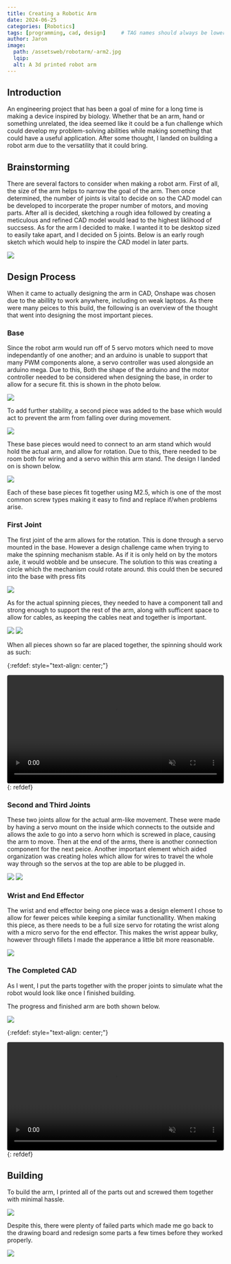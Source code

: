 ```yaml
---
title: Creating a Robotic Arm
date: 2024-06-25 
categories: [Robotics]
tags: [programming, cad, design]     # TAG names should always be lowercase
author: Jaron
image:
  path: /assetsweb/robotarm/-arm2.jpg
  lqip: 
  alt: A 3d printed robot arm
---
```


## Introduction
An engineering project that has been a goal of mine for a long time is making a device inspired by biology. Whether that be an arm, hand or something unrelated, the idea seemed like it could be a fun challenge which could develop my problem-solving abilities while making something that could have a useful application. After some thought, I landed on building a robot arm due to the versatility that it could bring.

## Brainstorming
There are several factors to consider when making a robot arm. First of all, the size of the arm helps to narrow the goal of the arm. Then once determined, the number of joints is vital to decide on so the CAD model can be developed to incorperate the proper number of motors, and moving parts. After all is decided, sketching a rough idea followed by creating a meticulous and refined CAD model would lead to the highest liklihood of succsess. As for the arm I decided to make. I wanted it to be desktop sized to easily take apart, and I decided on 5 joints. Below is an early rough sketch which would help to inspire the CAD model in later parts.

![](/assetsweb/robotarm/-arminprogress.jpg)

## Design Process
When it came to actually designing the arm in CAD, Onshape was chosen due to the abillity to work anywhere, including on weak laptops. As there were many peices to this build, the following is an overview of the thought that went into designing the most important pieces.

### Base
Since the robot arm would run off of 5 servo motors which need to move independantly of one another; and an arduino is unable to support that many PWM components alone, a servo controller was used alongside an arduino mega. Due to this, Both the shape of the arduino and the motor controller needed to be considered when designing the base, in order to allow for a secure fit. this is shown in the photo below.

![](/assetsweb/robotarm/-base.png)

To add further stability, a second piece was added to the base which would act to prevent the arm from falling over during movement.

![](/assetsweb/robotarm/-base2.png)

These base pieces would need to connect to an arm stand which would hold the actual arm, and allow for rotation. Due to this, there needed to be room both for wiring and a servo within this arm stand. The design I landed on is shown below.

![](/assetsweb/robotarm/-armstand.png)

Each of these base pieces fit together using M2.5, which is one of the most common screw types making it easy to find and replace if/when problems arise.

### First Joint
The first joint of the arm allows for the rotation. This is done through a servo mounted in the base. However a design challenge came when trying to make the spinning mechanism stable. As if it is only held on by the motors axle, it would wobble and be unsecure. The solution to this was creating a circle which the mechanism could rotate around. this could then be secured into the base with press fits

![](/assetsweb/robotarm/-circlething.png)

As for the actual spinning pieces, they needed to have a component tall and strong enough to support the rest of the arm, along with sufficent space to allow for cables, as keeping the cables neat and together is important. 

![](/assetsweb/robotarm/-left.png)
![](/assetsweb/robotarm/-right.png)

When all pieces shown so far are placed together, the spinning should work as such:

{:refdef: style="text-align: center;"}
<div class="container">
  <div class="video">
    <video controls muted style="border-radius: 4px;" width="100%" preload="auto">
      <source src="/assetsweb/robotarm/-spin.mp4" type="video/mp4">
      Your browser does not support the video tag.
    </video>
  </div>
</div>
{: refdef}

### Second and Third Joints
These two joints allow for the actual arm-like movement. These were made by having a servo mount on the inside which connects to the outside and allows the axle to go into a servo horn which is screwed in place, causing the arm to move. Then at the end of the arms, there is another connection component for the next peice. Another important element which aided organization was creating holes which allow for wires to travel the whole way through so the servos at the top are able to be plugged in.

![](/assetsweb/robotarm/-left2.png)
![](/assetsweb/robotarm/-right2.png)

### Wrist and End Effector
The wrist and end effector being one piece was a design element I chose to allow for fewer peices while keeping a similar functionallity. When making this piece, as there needs to be a full size servo for rotating the wrist along with a micro servo for the end effector. This makes the wrist appear bulky, however through fillets I made the apperance a little bit more reasonable. 

![](/assetsweb/robotarm/-wrist.png)


### The Completed CAD
As I went, I put the parts together with the proper joints to simulate what the robot would look like once I finished building.

The progress and finished arm are both shown below.

![](/assetsweb/robotarm/-timeline.png)

{:refdef: style="text-align: center;"}
<div class="container">
  <div class="video">
    <video controls muted style="border-radius: 4px;" width="100%" preload="auto">
      <source src="/assetsweb/robotarm/-armmove.mp4" type="video/mp4">
      Your browser does not support the video tag.
    </video>
  </div>
</div>
{: refdef}


## Building
To build the arm, I printed all of the parts out and screwed them together with minimal hassle. 

![](/assetsweb/robotarm/-buildtimeline.png)

Despite this, there were plenty of failed parts which made me go back to the drawing board and redesign some parts a few times before they worked properly.

![](/assetsweb/robotarm/-fail.png)

